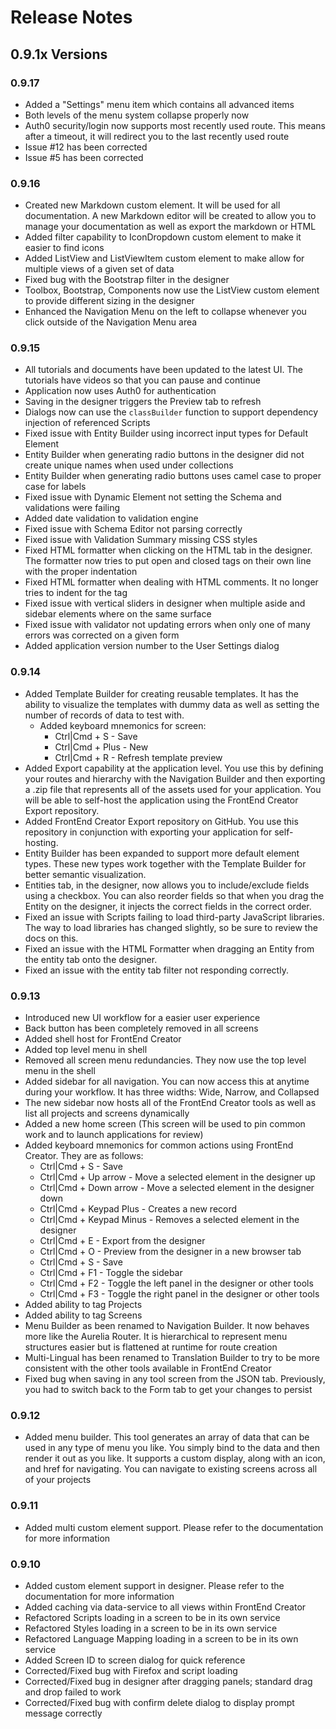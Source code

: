 # Release Notes

## 0.9.1x Versions

### 0.9.17
- Added a "Settings" menu item which contains all advanced items
- Both levels of the menu system collapse properly now
- Auth0 security/login now supports most recently used route. This means after a timeout, it will redirect you to the last recently used route
- Issue #12 has been corrected
- Issue #5 has been corrected

### 0.9.16

- Created new Markdown custom element. It will be used for all documentation. A new Markdown editor will be created to allow you to manage your documentation as well as export the markdown or HTML
- Added filter capability to IconDropdown custom element to make it easier to find icons
- Added ListView and ListViewItem custom element to make allow for multiple views of a given set of data
- Fixed bug with the Bootstrap filter in the designer
- Toolbox, Bootstrap, Components now use the ListView custom element to provide different sizing in the designer
- Enhanced the Navigation Menu on the left to collapse whenever you click outside of the Navigation Menu area

### 0.9.15

- All tutorials and documents have been updated to the latest UI. The tutorials have videos so that you can pause and continue
- Application now uses Auth0 for authentication
- Saving in the designer triggers the Preview tab to refresh
- Dialogs now can use the `classBuilder` function to support dependency injection of referenced Scripts
- Fixed issue with Entity Builder using incorrect input types for Default Element 
- Entity Builder when generating radio buttons in the designer did not create unique names when used under collections
- Entity Builder when generating radio buttons uses camel case to proper case for labels
- Fixed issue with Dynamic Element not setting the Schema and validations were failing
- Added date validation to validation engine
- Fixed issue with Schema Editor not parsing correctly
- Fixed issue with Validation Summary missing CSS styles
- Fixed HTML formatter when clicking on the HTML tab in the designer. The formatter now tries to put open and closed tags on their own line with the proper indentation
- Fixed HTML formatter when dealing with HTML comments. It no longer tries to indent for the tag
- Fixed issue with vertical sliders in designer when multiple aside and sidebar elements where on the same surface
- Fixed issue with validator not updating errors when only one of many errors was corrected on a given form
- Added application version number to the User Settings dialog

### 0.9.14

- Added Template Builder for creating reusable templates. It has the ability to visualize the templates with dummy data as well as setting the number of records of data to test with.
  - Added keyboard mnemonics for screen:
    - Ctrl|Cmd + S - Save
    - Ctrl|Cmd + Plus - New
    - Ctrl|Cmd + R - Refresh template preview
- Added Export capability at the application level. You use this by defining your routes and hierarchy with the Navigation Builder and then exporting a .zip file that represents all of the assets used for your application. You will be able to self-host the application using the FrontEnd Creator Export repository.
- Added FrontEnd Creator Export repository on GitHub. You use this repository in conjunction with exporting your application for self-hosting.
- Entity Builder has been expanded to support more default element types. These new types work together with the Template Builder for better semantic visualization. 
- Entities tab, in the designer, now allows you to include/exclude fields using a checkbox. You can also reorder fields so that when you drag the Entity on the designer, it injects the correct fields in the correct order.
- Fixed an issue with Scripts failing to load third-party JavaScript libraries. The way to load libraries has changed slightly, so be sure to review the docs on this.
- Fixed an issue with the HTML Formatter when dragging an Entity from the entity tab onto the designer.
- Fixed an issue with the entity tab filter not responding correctly.

### 0.9.13

- Introduced new UI workflow for a easier user experience
- Back button has been completely removed in all screens
- Added shell host for FrontEnd Creator
- Added top level menu in shell
- Removed all screen menu redundancies. They now use the top level menu in the shell
- Added sidebar for all navigation. You can now access this at anytime during your workflow. It has three widths: Wide, Narrow, and Collapsed
- The new sidebar now hosts all of the FrontEnd Creator tools as well as list all projects and screens dynamically
- Added a new home screen (This screen will be used to pin common work and to launch applications for review)
- Added keyboard mnemonics for common actions using FrontEnd Creator. They are as follows:
  - Ctrl|Cmd + S - Save
  - Ctrl|Cmd + Up arrow - Move a selected element in the designer up
  - Ctrl|Cmd + Down arrow - Move a selected element in the designer down
  - Ctrl|Cmd + Keypad Plus - Creates a new record
  - Ctrl|Cmd + Keypad Minus - Removes a selected element in the designer
  - Ctrl|Cmd + E - Export from the designer
  - Ctrl|Cmd + O - Preview from the designer in a new browser tab
  - Ctrl|Cmd + S - Save
  - Ctrl|Cmd + F1 - Toggle the sidebar
  - Ctrl|Cmd + F2 - Toggle the left panel in the designer or other tools
  - Ctrl|Cmd + F3 - Toggle the right panel in the designer or other tools
- Added ability to tag Projects
- Added ability to tag Screens
- Menu Builder as been renamed to Navigation Builder. It now behaves more like the Aurelia Router. It is hierarchical to represent menu structures easier but is flattened at runtime for route creation
- Multi-Lingual has been renamed to Translation Builder to try to be more consistent with the other tools available in FrontEnd Creator
- Fixed bug when saving in any tool screen from the JSON tab. Previously, you had to switch back to the Form tab to get your changes to persist

### 0.9.12

- Added menu builder. This tool generates an array of data that can be used in any type of menu you like. You simply bind to the data and then render it out as you like. It supports a custom display, along with an icon, and href for navigating. You can navigate to existing screens across all of your projects

### 0.9.11

- Added multi custom element support. Please refer to the documentation for more information

### 0.9.10

- Added custom element support in designer. Please refer to the documentation for more information
- Added caching via data-service to all views within FrontEnd Creator
- Refactored Scripts loading in a screen to be in its own service
- Refactored Styles loading in a screen to be in its own service
- Refactored Language Mapping loading in a screen to be in its own service
- Added Screen ID to screen dialog for quick reference
- Corrected/Fixed bug with Firefox and script loading
- Corrected/Fixed bug in designer after dragging panels; standard drag and drop failed to work
- Corrected/Fixed bug with confirm delete dialog to display prompt message correctly

